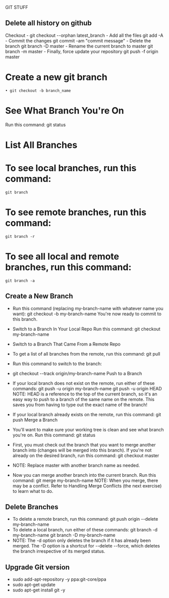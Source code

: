 ﻿GIT STUFF

## Delete all history on github
Checkout
    - git checkout --orphan latest_branch
    - Add all the files
       git add -A
    - Commit the changes
       git commit -am "commit message"
    - Delete the branch
       git branch -D master
    - Rename the current branch to master
       git branch -m master
    - Finally, force update your repository
       git push -f origin master

# Create a new git branch
    • git checkout -b branch_name  
# See What Branch You're On
Run this command:
	git status
# List All Branches

# To see local branches, run this command:
	git branch
# To see remote branches, run this command:
	git branch -r
# To see all local and remote branches, run this command:
	git branch -a
## Create a New Branch
- Run this command (replacing my-branch-name with whatever name you want):
	git checkout -b my-branch-name
You're now ready to commit to this branch.
- Switch to a Branch In Your Local Repo
Run this command:
	git checkout my-branch-name
- Switch to a Branch That Came From a Remote Repo
- To get a list of all branches from the remote, run this command:
	git pull
- Run this command to switch to the branch:
- git checkout --track origin/my-branch-name
	Push to a Branch
- If your local branch does not exist on the remote, run either of these commands:
	git push -u origin my-branch-name
	git push -u origin HEAD
NOTE: HEAD is a reference to the top of the current branch, so it's an easy way to push to a branch of the same name on the remote. This saves you from having to type out the exact name of the branch!

- If your local branch already exists on the remote, run this command:
	git push
	Merge a Branch
- You'll want to make sure your working tree is clean and see what branch you're on. Run this command:
	git status
- First, you must check out the branch that you want to merge another branch into (changes will be merged into this branch). If you're not already on the desired branch, run this command:
	git checkout master
- NOTE: Replace master with another branch name as needed.
- Now you can merge another branch into the current branch. Run this command:
	git merge my-branch-name
NOTE: When you merge, there may be a conflict. Refer to Handling Merge Conflicts (the next exercise) to learn what to do.
## Delete Branches
- To delete a remote branch, run this command:
	git push origin --delete my-branch-name
- To delete a local branch, run either of these commands:
	git branch -d my-branch-name
	git branch -D my-branch-name
- NOTE: The -d option only deletes the branch if it has already been merged. The -D option is a shortcut for --delete --force, which deletes the branch irrespective of its merged status.


## Upgrade Git version
- 	sudo add-apt-repository -y ppa:git-core/ppa
- 	sudo apt-get update
- 	sudo apt-get install git -y
